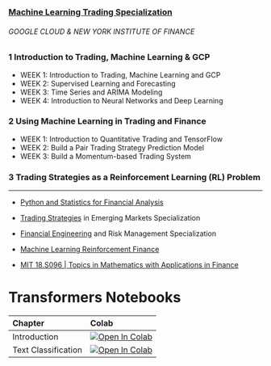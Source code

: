 ### [Machine Learning Trading Specialization](https://www.coursera.org/specializations/machine-learning-trading)

###### GOOGLE CLOUD &amp; NEW YORK INSTITUTE OF FINANCE

### 1 Introduction to Trading, Machine Learning & GCP

- WEEK 1: Introduction to Trading, Machine Learning and GCP
- WEEK 2: Supervised Learning and Forecasting
- WEEK 3: Time Series and ARIMA Modeling
- WEEK 4: Introduction to Neural Networks and Deep Learning

### 2 Using Machine Learning in Trading and Finance

- WEEK 1: Introduction to Quantitative Trading and TensorFlow
- WEEK 2: Build a Pair Trading Strategy Prediction Model
- WEEK 3: Build a Momentum-based Trading System

### 3 Trading Strategies as a Reinforcement Learning (RL) Problem

---

- [Python and Statistics for Financial Analysis](https://www.coursera.org/learn/python-statistics-financial-analysis)
- [Trading Strategies](https://www.coursera.org/specializations/trading-strategy) in Emerging Markets Specialization
- [Financial Engineering](https://www.coursera.org/specializations/financialengineering) and Risk Management Specialization
- [Machine Learning Reinforcement Finance](https://www.coursera.org/specializations/machine-learning-reinforcement-finance)

- [MIT 18.S096 | Topics in Mathematics with Applications in Finance](./Mathematics_App_in_Finance/README.md)

# Transformers Notebooks

<!--This table is automatically generated, do not fill manually!-->

| Chapter             | Colab                                                                                                                                                                                    |
| :------------------ | :--------------------------------------------------------------------------------------------------------------------------------------------------------------------------------------- |
| Introduction        | [![Open In Colab](https://colab.research.google.com/assets/colab-badge.svg)](https://colab.research.google.com/github/nlp-with-transformers/notebooks/blob/main/01_introduction.ipynb)   |
| Text Classification | [![Open In Colab](https://colab.research.google.com/assets/colab-badge.svg)](https://colab.research.google.com/github/nlp-with-transformers/notebooks/blob/main/02_classification.ipynb) |

<!--End of table-->
